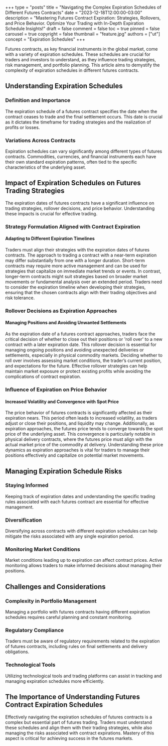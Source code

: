+++
type = "posts"
title = "Navigating the Complex Expiration Schedules of Different Futures Contracts"
date = "2023-12-18T12:00:00-03:00"
description = "Mastering Futures Contract Expiration: Strategies, Rollovers, and Price Behavior. Optimize Your Trading with In-Depth Expiration Schedule Insights!" 
draft = false
comment = false
toc = true
pinned = false
carousel = true
copyright = false
thumbnail = "feature.jpg"
authors = ["ut"]
concept = "Expiration Schedules"
+++

Futures contracts, as key financial instruments in the global market,
come with a variety of expiration schedules. These schedules are crucial
for traders and investors to understand, as they influence trading
strategies, risk management, and portfolio planning. This article aims
to demystify the complexity of expiration schedules in different futures
contracts.

## Understanding Expiration Schedules

### Definition and Importance

The expiration schedule of a futures contract specifies the date when
the contract ceases to trade and the final settlement occurs. This date
is crucial as it dictates the timeframe for trading strategies and the
realization of profits or losses.

### Variations Across Contracts

Expiration schedules can vary significantly among different types of
futures contracts. Commodities, currencies, and financial instruments
each have their own standard expiration patterns, often tied to the
specific characteristics of the underlying asset.

## Impact of Expiration Schedules on Futures Trading Strategies

The expiration dates of futures contracts have a significant influence
on trading strategies, rollover decisions, and price behavior.
Understanding these impacts is crucial for effective trading.

### Strategy Formulation Aligned with Contract Expiration

#### Adapting to Different Expiration Timelines

Traders must align their strategies with the expiration dates of futures
contracts. The approach to trading a contract with a near-term
expiration may differ substantially from one with a longer duration.
Short-term contracts may require more active management and can be used
for strategies that capitalize on immediate market trends or events. In
contrast, longer-term contracts might suit strategies based on broader
market movements or fundamental analysis over an extended period.
Traders need to consider the expiration timeline when developing their
strategies, ensuring that the chosen contracts align with their trading
objectives and risk tolerance.

### Rollover Decisions as Expiration Approaches

#### Managing Positions and Avoiding Unwanted Settlements

As the expiration date of a futures contract approaches, traders face
the critical decision of whether to close out their positions or 'roll
over' to a new contract with a later expiration date. This rollover
decision is essential for managing ongoing positions and avoiding
unexpected deliveries or settlements, especially in physical commodity
markets. Deciding whether to roll over involves assessing market
conditions, the trader’s current position, and expectations for the
future. Effective rollover strategies can help maintain market exposure
or protect existing profits while avoiding the complications of contract
expiration.

### Influence of Expiration on Price Behavior

#### Increased Volatility and Convergence with Spot Price

The price behavior of futures contracts is significantly affected as
their expiration nears. This period often leads to increased volatility,
as traders adjust or close their positions, and liquidity may change.
Additionally, as expiration approaches, the futures price tends to
converge towards the spot price of the underlying asset. This
convergence is particularly notable in physical delivery contracts,
where the futures price must align with the actual market price of the
commodity at delivery. Understanding these price dynamics as expiration
approaches is vital for traders to manage their positions effectively
and capitalize on potential market movements.

## Managing Expiration Schedule Risks

### Staying Informed

Keeping track of expiration dates and understanding the specific trading
rules associated with each futures contract are essential for effective
management.

### Diversification

Diversifying across contracts with different expiration schedules can
help mitigate the risks associated with any single expiration period.

### Monitoring Market Conditions

Market conditions leading up to expiration can affect contract prices.
Active monitoring allows traders to make informed decisions about
managing their positions.

## Challenges and Considerations

### Complexity in Portfolio Management

Managing a portfolio with futures contracts having different expiration
schedules requires careful planning and constant monitoring.

### Regulatory Compliance

Traders must be aware of regulatory requirements related to the
expiration of futures contracts, including rules on final settlements
and delivery obligations.

### Technological Tools

Utilizing technological tools and trading platforms can assist in
tracking and managing expiration schedules more efficiently.

## The Importance of Understanding Futures Contract Expiration Schedules

Effectively navigating the expiration schedules of futures contracts is
a complex but essential part of futures trading. Traders must understand
these schedules and align them with their trading strategies, while also
managing the risks associated with contract expirations. Mastery of this
aspect is critical for achieving success in the futures markets.

